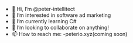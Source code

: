 - 👋 Hi, I’m @peter-intellitect
- 👀 I’m interested in software ad marketing
- 🌱 I’m currently learning C#
- 💞️ I’m looking to collaborate on anything!
- 📫 How to reach me:
        -peterio.xyz(coming soon)
